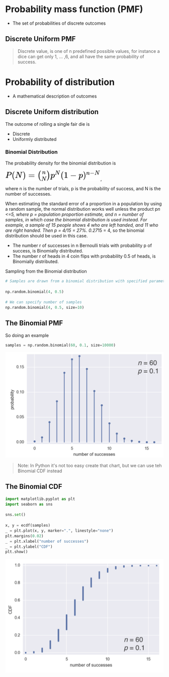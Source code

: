 # Probability mass function (PMF)

* The set of probabilities of discrete outcomes

## Discrete Uniform PMF

> Discrete value, is one of n predefined possible values, for instance a dice can get only 1, ... ,6, and all have the same probability of success.

# Probability of distribution

* A mathematical description of outcomes

## Discrete Uniform distribution

The outcome of rolling a single fair die is

* Discrete
* Uniformly distributed


### Binomial Distribution

The probability density for the binomial distribution is

<!-- $P(N) = \binom{n}{N}p^N(1-p)^{n-N}$ --> <img style="transform: translateY(0.1em); background: white;" src="../../svg/nzJWlXWQKH.svg">,

where n is the number of trials, p is the probability of success, and N is the number of successes.

When estimating the standard error of a proportion in a population by using a random sample, the normal distribution works well unless the product p*n <=5, where p = population proportion estimate, and n = number of samples, in which case the binomial distribution is used instead. For example, a sample of 15 people shows 4 who are left handed, and 11 who are right handed. Then p = 4/15 = 27%. 0.27*15 = 4, so the binomial distribution should be used in this case.

* The number r of successes in n Bernoulli trials with probability p of success, is Binomially distributed.
* The number r of heads in 4 coin flips with probability 0.5 of heads, is Binomially distributed.


Sampling from the Binomial distribution


```python
# Samples are drawn from a binomial distribution with specified parameters, n trials and p probability of success where n an integer >= 0 and p is in the interval [0,1]. (n may be input as a float, but it is truncated to an integer in use)

np.random.binomial(4, 0.5)

# We can specify number of samples
np.random.binomial(4, 0.5, size=10)
```


## The Binomial PMF
So doing an example

```python
samples = np.random.binomial(60, 0.1, size=10000)
```

![Binomnial PMF](../images/Courses/binomial_pmf.png)

> Note: In Python it's not too easy create that chart, but we can use teh Binomial CDF instead

## The Binomial CDF

```python
import matplotlib.pyplot as plt
import seaborn as sns

sns.set()

x, y = ecdf(samples)
_ = plt.plot(x, y, marker=".", linestyle="none")
plt.margins(0.02)
_ = plt.xlabel("number of successes")
_ = plt.ylabel("CDF")
plt.show()
```

![Binomnial CDF](../images/Courses/binomial_cdf.png)


